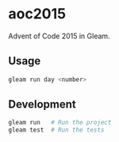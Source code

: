 # aoc2015

Advent of Code 2015 in Gleam.

## Usage
```sh
gleam run day <number>
```

## Development

```sh
gleam run   # Run the project
gleam test  # Run the tests
```
